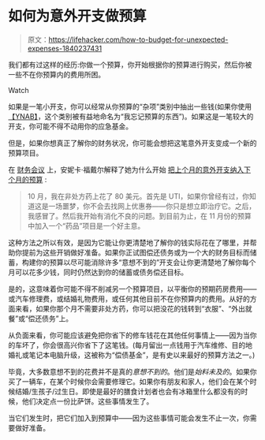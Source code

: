 # 如何为意外开支做预算

> 原文：<https://lifehacker.com/how-to-budget-for-unexpected-expenses-1840237431>

我们都有过这样的经历:你做一个预算，你开始根据你的预算进行购买，然后你被一些不在你预算内的费用所困。

Watch

如果是一笔小开支，你可以经常从你预算的“杂项”类别中抽出一些钱(如果你使用[【YNAB】](https://www.youneedabudget.com/)，这个类别被有益地命名为“我忘记预算的东西”)。如果这是一笔较大的开支，你可能不得不动用你的应急基金。

但是，如果你想真正了解你的财务状况，你可能会想把这笔意外开支变成一个新的预算项目。

在 [财务会议](https://thefinancialdiet.com/) 上，安妮卡·福戴尔解释了她为什么开始 [把上个月的意外开支纳入下个月的预算](https://thefinancialdiet.com/every-thought-i-had-while-making-my-first-real-budget-of-2019-super-late-into-the-year/) :

> 10 月，我在非处方药上花了 80 美元。首先是 UTI，如果你曾经有过，你知道这是一场噩梦，你不会去找网上优惠券——你只是想立即治疗它。之后，我感冒了。然后我开始有消化不良的问题。到目前为止，在 11 月份的预算中加入一个“药品”项目是一个好主意。

这种方法之所以有效，是因为它能让你更清楚地了解你的钱实际花在了哪里，并帮助你提前为这些开销做好准备。如果你正试图偿还债务或为一个大的财务目标而储蓄，构建你的预算以尽可能消除许多“意想不到的”开支会让你更清楚地了解你每个月可以花多少钱，同时仍然达到你的储蓄或债务偿还目标。

是的，这意味着你可能不得不削减另一个预算项目，以平衡你的预期药房费用——或汽车修理费，或结婚礼物费用，或任何其他目前不在你预算内的费用。从好的方面来看，如果你那个月不需要非处方药，你可以把没花的钱转到“衣服”、“外出就餐”或“偿还债务”上。

从负面来看，你可能应该避免把你省下的修车钱花在其他任何事情上——因为当你的车坏了，你会很高兴你省下了这笔钱。(每月留出一点钱用于汽车维修、目的地婚礼或笔记本电脑升级，这被称为“偿债基金”，是有史以来最好的预算方法之一。)

毕竟，大多数意想不到的花费并不是真的*意想不到的*。他们是*始料未及的*。如果你买了一辆车，在某个时候你会需要修理它。如果你有朋友和家人，他们会在某个时候结婚/生孩子/过生日。即使是最好的膳食计划者也会有冰箱里什么都没有的时候，他们决定点一份比萨饼。这些事情发生了。

当它们发生时，把它们加入到预算中——因为这些事情可能会发生不止一次，你需要做好准备。